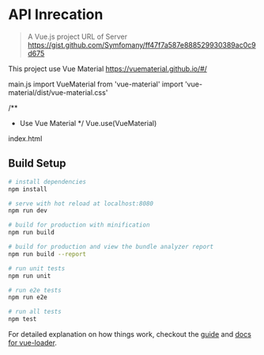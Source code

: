 # API Inrecation

> A Vue.js project
URL of Server
https://gist.github.com/Symfomany/ff47f7a587e888529930389ac0c9d675


This project use Vue Material
https://vuematerial.github.io/#/


main.js
import VueMaterial from 'vue-material'
import 'vue-material/dist/vue-material.css'

/**
 * Use Vue Material
 */
Vue.use(VueMaterial)



index.html
  <link rel="stylesheet" href="//fonts.googleapis.com/css?family=Roboto:300,400,500,700,400italic">
  <link rel="stylesheet" href="//fonts.googleapis.com/icon?family=Material+Icons">
  

## Build Setup

``` bash
# install dependencies
npm install

# serve with hot reload at localhost:8080
npm run dev

# build for production with minification
npm run build

# build for production and view the bundle analyzer report
npm run build --report

# run unit tests
npm run unit

# run e2e tests
npm run e2e

# run all tests
npm test
```

For detailed explanation on how things work, checkout the [guide](http://vuejs-templates.github.io/webpack/) and [docs for vue-loader](http://vuejs.github.io/vue-loader).
